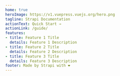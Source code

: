 ```yaml
---
home: true
heroImage: https://v1.vuepress.vuejs.org/hero.png
tagline: Strapi Documentation
actionText: Quick Start →
actionLink: /guide/
features:
- title: Feature 1 Title
  details: Feature 1 Description
- title: Feature 2 Title
  details: Feature 2 Description
- title: Feature 3 Title
  details: Feature 3 Description
footer: Made by Strapi with ❤️
---
```

